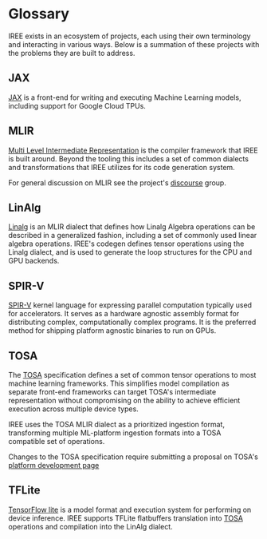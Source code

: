 # Glossary

IREE exists in an ecosystem of projects, each using their own terminology
and interacting in various ways. Below is a summation of these projects
with the problems they are built to address.

## JAX

[JAX](https://github.com/google/jax) is a front-end for writing and
executing Machine Learning models, including support for Google
Cloud TPUs.

## MLIR

[Multi Level Intermediate Representation](https://mlir.llvm.org/) is
the compiler framework that IREE is built around. Beyond the tooling
this includes a set of common dialects and transformations that IREE
utilizes for its code generation system.

For general discussion on MLIR see the project's
[discourse](https://discourse.llvm.org/c/mlir/31) group.

## LinAlg

[Linalg](https://mlir.llvm.org/docs/Dialects/Linalg/) is an MLIR dialect
that defines how Linalg Algebra operations can be described in a
generalized fashion, including a set of commonly used linear algebra
operations. IREE's codegen defines tensor operations using the Linalg
dialect, and is used to generate the loop structures for the CPU and
GPU backends.

## SPIR-V

[SPIR-V](https://www.khronos.org/spir/) kernel language for expressing
parallel computation typically used for accelerators. It serves as
a hardware agnostic assembly format for distributing complex,
computationally complex programs. It is the preferred method for
shipping platform agnostic binaries to run on GPUs.

## TOSA

The [TOSA](https://developer.mlplatform.org/w/tosa/) specification defines a
set of common tensor operations to most machine learning frameworks.
This simplifies model compilation as separate front-end frameworks can target
TOSA's intermediate representation without compromising on the ability to
achieve efficient execution across multiple device types.

IREE uses the TOSA MLIR dialect as a prioritized ingestion format, transforming
multiple ML-platform ingestion formats into a TOSA compatible set of operations.

Changes to the TOSA specification require submitting a proposal on TOSA's
[platform development page](https://developer.mlplatform.org/w/tosa/#:~:text=Specification%20Contributions)

## TFLite

[TensorFlow lite](https://www.tensorflow.org/lite) is a model format and
execution system for performing on device inference. IREE supports TFLite
flatbuffers translation into [TOSA](#tosa-dialect) operations and compilation
into the LinAlg dialect.
